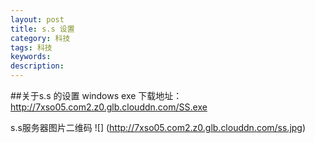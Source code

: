 ```yaml
---
layout: post
title: s.s 设置
category: 科技
tags: 科技
keywords:
description:
---
```


##关于s.s 的设置
windows exe 下载地址：http://7xso05.com2.z0.glb.clouddn.com/SS.exe

s.s服务器图片二维码 
![] (http://7xso05.com2.z0.glb.clouddn.com/ss.jpg)






